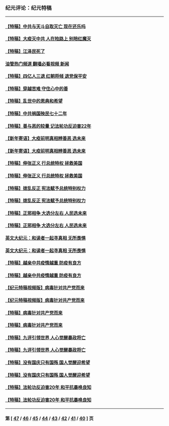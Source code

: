### 纪元评论：纪元特稿
---
#### [【特稿】中共与天斗自取灭亡 现在还乐吗](../../pages/nsc424/n13897482.md?02120330) 
#### [【特稿】大疫灭中共 人在险路上 别陪红魔灭](../../pages/nsc424/n13890697.md?02120330) 
#### [【特稿】江泽民死了](../../pages/nsc424/n13876300.md?02120330) 
#### [油管热门频道 翻墙必看视频 新闻](ok?02120330)
#### [【特稿】四亿人三退 红朝将倾 退党保平安](../../pages/nsc424/n13794378.md?02120330) 
#### [【特稿】穿越苦难 守住心中的善](../../pages/nsc424/n13784979.md?02120330) 
#### [【特稿】乱世中的恩典和希望](../../pages/nsc424/n13734687.md?02120330) 
#### [【特稿】中共祸国殃民七十二年](../../pages/nsc424/n13272607.md?02120330) 
#### [【特稿】善与恶的较量 记法轮功反迫害22年](../../pages/nsc424/n13086597.md?02120330) 
#### [【新年寄语】大疫前明真相辨善恶 选未来](../../pages/nsc424/n12660855.md?02120330) 
#### [【新年寄语】大疫前明真相辨善恶 选未来](../../pages/nsc424/n12660855.md?02120330) 
#### [【特稿】伸张正义 行总统特权 拯救美国](../../pages/nsc424/n12616806.md?02120330) 
#### [【特稿】伸张正义 行总统特权 拯救美国](../../pages/nsc424/n12616806.md?02120330) 
#### [【特稿】拨乱反正 宪法赋予总统特别权力](../../pages/nsc424/n12598306.md?02120330) 
#### [【特稿】拨乱反正 宪法赋予总统特别权力](../../pages/nsc424/n12598306.md?02120330) 
#### [【特稿】正邪相争 大选分左右 人民选未来](../../pages/nsc424/n12545208.md?02120330) 
#### [【特稿】正邪相争 大选分左右 人民选未来](../../pages/nsc424/n12545208.md?02120330) 
#### [英文大纪元：和读者一起寻真相 无所畏惧](../../pages/nsc424/n12542027.md?02120330) 
#### [英文大纪元：和读者一起寻真相 无所畏惧](../../pages/nsc424/n12542027.md?02120330) 
#### [【特稿】越亲中共疫情越重 防疫有良方](../../pages/nsc424/n12042989.md?02120330) 
#### [【特稿】越亲中共疫情越重 防疫有良方](../../pages/nsc424/n12042989.md?02120330) 
#### [【纪元特稿视频版】病毒针对共产党而来](../../pages/nsc424/n11977328.md?02120330) 
#### [【纪元特稿视频版】病毒针对共产党而来](../../pages/nsc424/n11977328.md?02120330) 
#### [【特稿】病毒针对共产党而来](../../pages/nsc424/n11928818.md?02120330) 
#### [【特稿】病毒针对共产党而来](../../pages/nsc424/n11928818.md?02120330) 
#### [【特稿】九评引领世界 人心觉醒暴政将亡](../../pages/nsc424/n11660496.md?02120330) 
#### [【特稿】九评引领世界 人心觉醒暴政将亡](../../pages/nsc424/n11660496.md?02120330) 
#### [【特稿】没有国庆只有国殇 国人觉醒迎希望](../../pages/nsc424/n11549354.md?02120330) 
#### [【特稿】没有国庆只有国殇 国人觉醒迎希望](../../pages/nsc424/n11549354.md?02120330) 
#### [【特稿】法轮功反迫害20年 和平抗暴唤良知](../../pages/nsc424/n11389135.md?02120330) 
#### [【特稿】法轮功反迫害20年 和平抗暴唤良知](../../pages/nsc424/n11389135.md?02120330) 

---
#### 第 [ [47](./47.md?02120330) / [46](./46.md?02120330) / [45](./45.md?02120330) / [44](./44.md?02120330) / [43](./43.md?02120330) / [42](./42.md?02120330) / [41](./41.md?02120330) / [40](./40.md?02120330) ] 页
